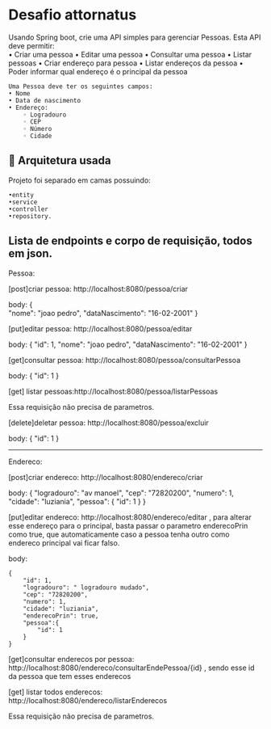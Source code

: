 # Desafio attornatus

Usando Spring boot, crie uma API simples para gerenciar Pessoas. Esta API deve permitir:  
    • Criar uma pessoa
    • Editar uma pessoa
    • Consultar uma pessoa
    • Listar pessoas
    • Criar endereço para pessoa
    • Listar endereços da pessoa
    • Poder informar qual endereço é o principal da pessoa 

    Uma Pessoa deve ter os seguintes campos:  
    • Nome
    • Data de nascimento
    • Endereço:
        ◦ Logradouro
        ◦ CEP
        ◦ Número
        ◦ Cidade
       
     

## 🚀 Arquitetura usada

Projeto foi separado em camas possuindo:

```
•entity
•service
•controller
•repository.
```


## Lista de endpoints e corpo de requisição, todos em json.

Pessoa:

[post]criar pessoa: http://localhost:8080/pessoa/criar

body: 
{   
    "nome": "joao pedro",
    "dataNascimento": "16-02-2001"
}


[put]editar pessoa: http://localhost:8080/pessoa/editar

body: 
{   "id": 1,
    "nome": "joao pedro",
    "dataNascimento": "16-02-2001"
}



[get]consultar pessoa: http://localhost:8080/pessoa/consultarPessoa

body: 
{   "id": 1
}



[get] listar pessoas:http://localhost:8080/pessoa/listarPessoas

Essa requisição não precisa de parametros.


[delete]deletar pessoa: http://localhost:8080/pessoa/excluir

body: 
{
    "id": 1
}

-----------------------------------------------------------------------------------------

Endereco:

[post]criar endereco: http://localhost:8080/endereco/criar

body: 
{
    "logradouro": "av manoel",
    "cep": "72820200",
    "numero": 1,
    "cidade": "luziania",
    "pessoa": {
        "id": 1
    }
}

[put]editar endereco: http://localhost:8080/endereco/editar , para alterar esse endereço para o principal, basta passar o parametro enderecoPrin como true,
que automaticamente caso a pessoa tenha outro como endereco principal vai ficar falso.

body: 

    {
        "id": 1,
        "logradouro": " logradouro mudado",
        "cep": "72820200",
        "numero": 1,
        "cidade": "luziania",
        "enderecoPrin": true,
        "pessoa":{
            "id": 1
        }
    }


[get]consultar enderecos por pessoa: http://localhost:8080/endereco/consultarEndePessoa/{id} , sendo esse id da pessoa que tem esses enderecos


[get] listar todos enderecos: http://localhost:8080/endereco/listarEnderecos

Essa requisição não precisa de parametros.



